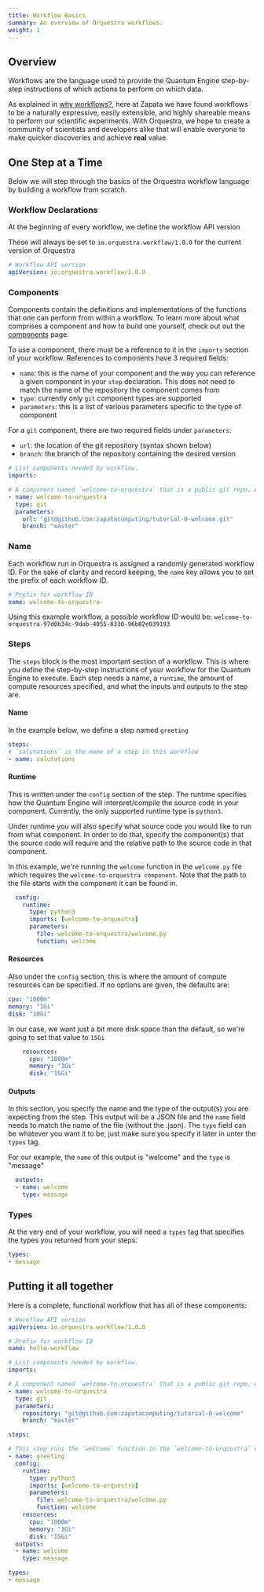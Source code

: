 ```yaml
---
title: Workflow Basics
summary: An overview of Orquestra workflows.
weight: 1
---
```


## Overview

Workflows are the language used to provide the Quantum Engine step-by-step instructions of which actions to perform on which data.

As explained in [why workflows?](../../getting-started/why-workflows/), here at Zapata we have found workflows to be a naturally expressive, easily extensible, and highly shareable means to perform our scientific experiments. With Orquestra, we hope to create a community of scientists and developers alike that will enable everyone to make quicker discoveries and achieve **real** value.

## One Step at a Time

Below we will step through the basics of the Orquestra workflow language by building a workflow from scratch.

### Workflow Declarations

At the beginning of every workflow, we define the workflow API version

These will always be set to `io.orquestra.workflow/1.0.0` for the current version of Orquestra

```YAML
# Workflow API version
apiVersion: io.orquestra.workflow/1.0.0
```

### Components

Components contain the definitions and implementations of the functions that one can perform from within a workflow. To learn more about what comprises a component and how to build one yourself, check out out the [components](../../quantum-engine/components/) page.

To use a component, there must be a reference to it in the `imports` section of your workflow. References to components have 3 required fields:
- `name`: this is the name of your component and the way you can reference a given component in your `step` declaration. This does not need to match the name of the repository the component comes from
- `type`: currently only `git` component types are supported
- `parameters`: this is a list of various parameters specific to the type of component

For a `git` component, there are two required fields under `parameters`:
-  `url`: the location of the git repository (syntax shown below)
-  `branch`: the branch of the repository containing the desired version

```YAML
# List components needed by workflow.
imports:

# A component named `welcome-to-orquestra` that is a public git repo. All the fields here are required except branch, which defaults to master.
- name: welcome-to-orquestra
  type: git
  parameters:
    url: "git@github.com:zapatacomputing/tutorial-0-welcome.git"
    branch: "master"
```

### Name

Each workflow run in Orquestra is assigned a randomly generated workflow ID. For the sake of clarity and record keeping, the `name` key allows you to set the prefix of each workflow ID.

```YAML
# Prefix for workflow ID
name: welcome-to-orquestra-
```

Using this example workflow, a possible workflow ID would be: `welcome-to-orquestra-97d0b34c-9dab-4055-8330-96b82e039193`

### Steps

The `steps` block is the most important section of a workflow. This is where you define the step-by-step instructions of your workflow for the Quantum Engine to execute. Each step needs a name, a `runtime`, the amount of compute resources specified, and what the inputs and outputs to the step are.

#### Name

In the example below, we define a step named `greeting`

```YAML
steps:
# `salutations` is the name of a step in this workflow
- name: salutations
```

#### Runtime

This is written under the `config` section of the step. The runtime specifies how the Quantum Engine will interpret/compile the source code in your component. Currently, the only supported runtime type is `python3`.

Under runtime you will also specify what source code you would like to run from what component. In order to do that, specify the component(s) that the source code will require and the relative path to the source code in that component.

In this example, we're running the `welcome` function in the `welcome.py` file which requires the `welcome-to-orquestra component`. Note that the path to the file starts with the component it can be found in.

```YAML
  config:
    runtime:
      type: python3
      imports: [welcome-to-orquestra]
      parameters:
        file: welcome-to-orquestra/welcome.py
        function: welcome
```

#### Resources

Also under the `config` section, this is where the amount of compute resources can be specified. If no options are given, the defaults are:

```YAML
cpu: "1000m"
memory: "1Gi"
disk: "10Gi"
```

In our case, we want just a bit more disk space than the default, so we're going to set that value to `15Gi`

```YAML
    resources:
      cpu: "1000m"
      memory: "1Gi"
      disk: "15Gi"
```

#### Outputs

In this section, you specify the name and the type of the output(s) you are expecting from the step. This output will be a JSON file and the `name` field needs to match the name of the file (without the .json). The `type` field can be whatever you want it to be, just make sure you specify it later in unter the `types` tag.

For our example, the `name` of this output is "welcome" and the `type` is "message"

```YAML
  outputs:
  - name: welcome
    type: message
```

### Types

At the very end of your workflow, you will need a `types` tag that specifies the types you returned from your steps.

```YAML
types:
- message
```

## Putting it all together

Here is a complete, functional workflow that has all of these components:

```YAML
# Workflow API version
apiVersion: io.orquestra.workflow/1.0.0

# Prefix for workflow ID
name: hello-workflow

# List components needed by workflow.
imports:

# A component named `welcome-to-orquestra` that is a public git repo. All the fields here are required except branch, which defaults to master.
- name: welcome-to-orquestra
  type: git
  parameters:
    repository: "git@github.com:zapatacomputing/tutorial-0-welcome"
    branch: "master"

steps:

# This step runs the `welcome` function in the `welcome-to-orquestra` resource
- name: greeting
  config:
    runtime:
      type: python3
      imports: [welcome-to-orquestra]
      parameters:
        file: welcome-to-orquestra/welcome.py
        function: welcome
    resources:
      cpu: "1000m"
      memory: "1Gi"
      disk: "15Gi"
  outputs:
  - name: welcome
    type: message

types:
- message
```
